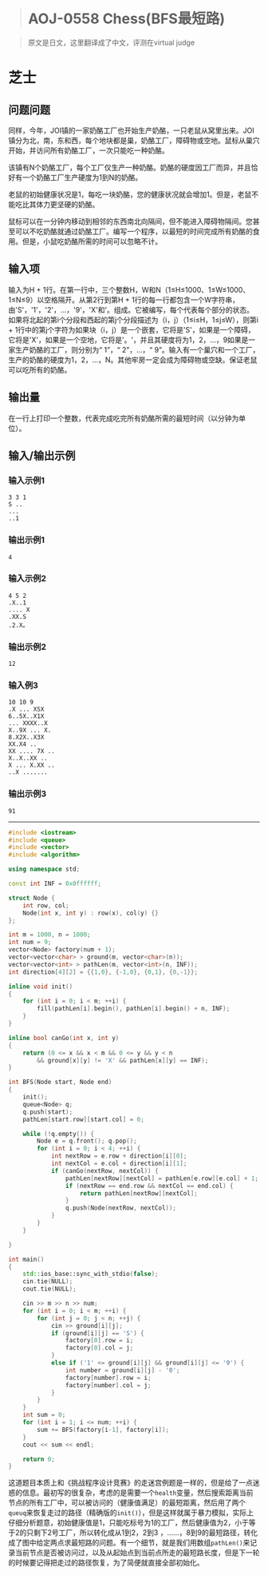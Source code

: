> # AOJ-0558 Chess(BFS最短路)

> 原文是日文，这里翻译成了中文，评测在virtual judge

# 芝士

## 问题问题

同样，今年，JOI镇的一家奶酪工厂也开始生产奶酪，一只老鼠从窝里出来。JOI镇分为北，南，东和西，每个地块都是巢，奶酪工厂，障碍物或空地。鼠标从巢穴开始，并访问所有奶酪工厂，一次只能吃一种奶酪。

该镇有N个奶酪工厂，每个工厂仅生产一种奶酪。奶酪的硬度因工厂而异，并且恰好有一个奶酪工厂生产硬度为1到N的奶酪。

老鼠的初始健康状况是1，每吃一块奶酪，您的健康状况就会增加1。但是，老鼠不能吃比其体力更坚硬的奶酪。

鼠标可以在一分钟内移动到相邻的东西南北向隔间，但不能进入障碍物隔间。您甚至可以不吃奶酪就通过奶酪工厂。编写一个程序，以最短的时间完成所有奶酪的食用。但是，小鼠吃奶酪所需的时间可以忽略不计。

## 输入项

输入为H + 1行。在第一行中，三个整数H，W和N（1≤H≤1000、1≤W≤1000、1≤N≤9）以空格隔开。从第2行到第H + 1行的每一行都包含一个W字符串，由'S'，'1'，'2'，...，'9'，'X'和'。组成。它被编写，每个代表每个部分的状态。如果将北起的第i个分段和西起的第j个分段描述为（i，j）（1≤i≤H，1≤j≤W），则第i + 1行中的第j个字符为如果块（i，j）是一个嵌套，它将是'S'，如果是一个障碍，它将是'X'，如果是一个空地，它将是'。'，并且其硬度将为1，2，...，9如果是一家生产奶酪的工厂，则分别为“ 1”，“ 2”，...，“ 9”。输入有一个巢穴和一个工厂，生产的奶酪的硬度为1，2，...，N。其他牢房一定会成为障碍物或空缺。保证老鼠可以吃所有的奶酪。

## 输出量

在一行上打印一个整数，代表完成吃完所有奶酪所需的最短时间（以分钟为单位）。

## 输入/输出示例

### 输入示例1

```
3 3 1
S ..
...
..1
```

### 输出示例1

```
4
```

### 输入示例2

```
4 5 2
.X..1
.... X
.XX.S
.2.X。
```

### 输出示例2

```
12
```

### 输入例3

```
10 10 9
.X ... XSX
6..5X..X1X
... XXXX..X
X..9X ... X.
8.X2X..X3X
XX.X4 ..
XX .... 7X ..
X..X..XX ..
X ... X.XX ..
..X .......
```

### 输出示例3

```
91
```
----

```c++
#include <iostream>
#include <queue>
#include <vector>
#include <algorithm>

using namespace std;

const int INF = 0x0ffffff;

struct Node {
    int row, col;
    Node(int x, int y) : row(x), col(y) {}
};

int m = 1000, n = 1000;
int num = 9;
vector<Node> factory(num + 1);
vector<vector<char> > ground(m, vector<char>(n));
vector<vector<int> > pathLen(m, vector<int>(n, INF));
int direction[4][2] = {{1,0}, {-1,0}, {0,1}, {0,-1}};

inline void init()
{
    for (int i = 0; i < m; ++i) {
        fill(pathLen[i].begin(), pathLen[i].begin() + n, INF);
    }
}

inline bool canGo(int x, int y)
{
    return (0 <= x && x < m && 0 <= y && y < n 
        && ground[x][y] != 'X' && pathLen[x][y] == INF);
}

int BFS(Node start, Node end)
{
    init();
    queue<Node> q;
    q.push(start);
    pathLen[start.row][start.col] = 0;

    while (!q.empty()) {
        Node e = q.front(); q.pop();
        for (int i = 0; i < 4; ++i) {
            int nextRow = e.row + direction[i][0];
            int nextCol = e.col + direction[i][1];
            if (canGo(nextRow, nextCol)) {
                pathLen[nextRow][nextCol] = pathLen[e.row][e.col] + 1;
                if (nextRow == end.row && nextCol == end.col) {
                    return pathLen[nextRow][nextCol];
                }
                q.push(Node(nextRow, nextCol));
            }
        }
    }

}

int main()
{
    std::ios_base::sync_with_stdio(false);
    cin.tie(NULL);
    cout.tie(NULL);

    cin >> m >> n >> num;
    for (int i = 0; i < m; ++i) {
        for (int j = 0; j < n; ++j) {
            cin >> ground[i][j];
            if (ground[i][j] == 'S') {
                factory[0].row = i;
                factory[0].col = j;
            }
            else if ('1' <= ground[i][j] && ground[i][j] <= '9') {
                int number = ground[i][j] - '0';
                factory[number].row = i;
                factory[number].col = j;
            }
        }
    }
    int sum = 0;
    for (int i = 1; i <= num; ++i) {
        sum += BFS(factory[i-1], factory[i]);
    }
    cout << sum << endl;

    return 0;
}
```

这道题目本质上和《挑战程序设计竞赛》的走迷宫例题是一样的，但是给了一点迷惑的信息。最初写的很复杂，考虑的是需要一个`health`变量，然后搜索距离当前节点的所有工厂中，可以被访问的（健康值满足）的最短距离，然后用了两个`queuq`来恢复走过的路径（精确版的`init()`），但是这样就属于暴力模拟，实际上仔细分析题意，初始健康值是1，只能吃标号为1的工厂，然后健康值为2，小于等于2的只剩下2号工厂，所以转化成从1到2，2到3 ，……，8到9的最短路径，转化成了图中给定两点求最短路的问题。有一个细节，就是我们用数组`pathLen()`来记录当前节点是否被访问过，以及从起始点到当前点所走的最短路长度，但是下一轮的时候要记得把走过的路径恢复，为了简便就直接全部初始化。

